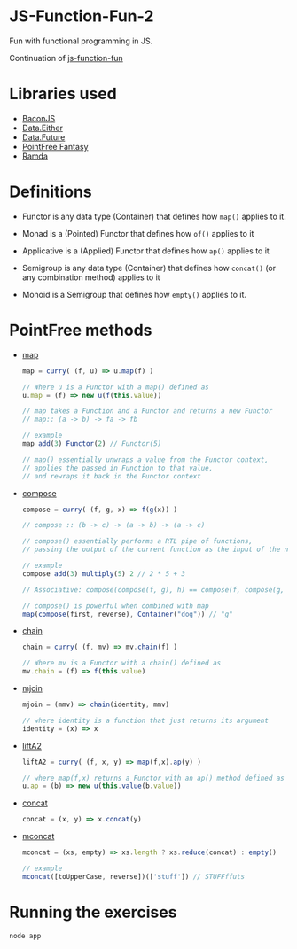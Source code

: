 # JS-Function-Fun-2

Fun with functional programming in JS.

Continuation of [js-function-fun](https://github.com/nem035/js-function-fun)

# Libraries used

  - [BaconJS](https://baconjs.github.io/)
  - [Data.Either](https://github.com/folktale/data.either)
  - [Data.Future](https://github.com/folktale/data.future)
  - [PointFree Fantasy](https://github.com/DrBoolean/pointfree-fantasy)
  - [Ramda](http://ramdajs.com/)

# Definitions

- Functor is any data type (Container) that defines how `map()` applies to it.

- Monad is a (Pointed) Functor that defines how `of()` applies to it

- Applicative is a (Applied) Functor that defines how `ap()` applies to it

- Semigroup is any data type (Container) that defines how `concat()` (or any combination method) applies to it

- Monoid is a Semigroup that defines how `empty()` applies to it.

# PointFree methods

- [map](https://github.com/DrBoolean/pointfree-fantasy/blob/master/dist/pointfree.amd.js#L806)

  ```js
  map = curry( (f, u) => u.map(f) )

  // Where u is a Functor with a map() defined as
  u.map = (f) => new u(f(this.value))

  // map takes a Function and a Functor and returns a new Functor
  // map:: (a -> b) -> fa -> fb

  // example
  map add(3) Functor(2) // Functor(5)

  // map() essentially unwraps a value from the Functor context,
  // applies the passed in Function to that value,
  // and rewraps it back in the Functor context
  ```

- [compose](https://github.com/DrBoolean/pointfree-fantasy/blob/master/dist/pointfree.amd.js#L780)

  ```js
  compose = curry( (f, g, x) => f(g(x)) )

  // compose :: (b -> c) -> (a -> b) -> (a -> c)

  // compose() essentially performs a RTL pipe of functions,
  // passing the output of the current function as the input of the next function

  // example
  compose add(3) multiply(5) 2 // 2 * 5 + 3

  // Associative: compose(compose(f, g), h) == compose(f, compose(g, h))

  // compose() is powerful when combined with map
  map(compose(first, reverse), Container("dog")) // "g"
  ```

- [chain](https://github.com/DrBoolean/pointfree-fantasy/blob/master/dist/pointfree.amd.js#L822)

  ```js
  chain = curry( (f, mv) => mv.chain(f) )

  // Where mv is a Functor with a chain() defined as
  mv.chain = (f) => f(this.value)
  ```

- [mjoin](https://github.com/DrBoolean/pointfree-fantasy/blob/master/dist/pointfree.amd.js#L826)

  ```js
  mjoin = (mmv) => chain(identity, mmv)

  // where identity is a function that just returns its argument
  identity = (x) => x
  ```

- [liftA2](https://github.com/DrBoolean/pointfree-fantasy/blob/master/dist/pointfree.amd.js#L814)

  ```js
  liftA2 = curry( (f, x, y) => map(f,x).ap(y) )

  // where map(f,x) returns a Functor with an ap() method defined as
  u.ap = (b) => new u(this.value(b.value))
  ```

- [concat](https://github.com/DrBoolean/pointfree-fantasy/blob/master/dist/pointfree.amd.js#L830)

  ```js
  concat = (x, y) => x.concat(y)
  ```

- [mconcat](https://github.com/DrBoolean/pointfree-fantasy/blob/master/dist/pointfree.amd.js#L834)

  ```js
  mconcat = (xs, empty) => xs.length ? xs.reduce(concat) : empty()

  // example
  mconcat([toUpperCase, reverse])(['stuff']) // STUFFffuts
  ```

# Running the exercises

    node app
